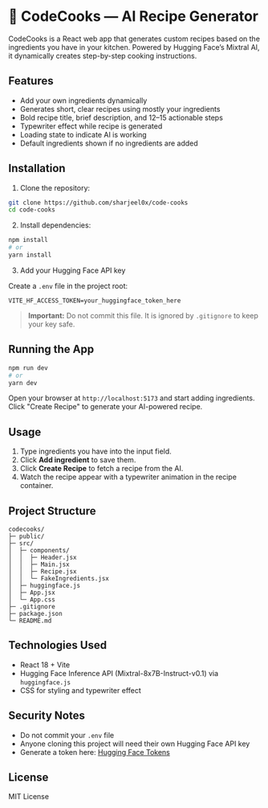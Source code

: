 # 🍳 CodeCooks — AI Recipe Generator

CodeCooks is a React web app that generates custom recipes based on the ingredients you have in your kitchen. Powered by Hugging Face’s Mixtral AI, it dynamically creates step-by-step cooking instructions.

## Features

* Add your own ingredients dynamically
* Generates short, clear recipes using mostly your ingredients
* Bold recipe title, brief description, and 12–15 actionable steps
* Typewriter effect while recipe is generated
* Loading state to indicate AI is working
* Default ingredients shown if no ingredients are added

## Installation

1. Clone the repository:

```bash
git clone https://github.com/sharjeel0x/code-cooks
cd code-cooks
```

2. Install dependencies:

```bash
npm install
# or
yarn install
```

3. Add your Hugging Face API key

Create a `.env` file in the project root:

```env
VITE_HF_ACCESS_TOKEN=your_huggingface_token_here
```

> **Important:** Do not commit this file. It is ignored by `.gitignore` to keep your key safe.

## Running the App

```bash
npm run dev
# or
yarn dev
```

Open your browser at `http://localhost:5173` and start adding ingredients. Click "Create Recipe" to generate your AI-powered recipe.

## Usage

1. Type ingredients you have into the input field.
2. Click **Add ingredient** to save them.
3. Click **Create Recipe** to fetch a recipe from the AI.
4. Watch the recipe appear with a typewriter animation in the recipe container.

## Project Structure

```
codecooks/
├─ public/
├─ src/
│  ├─ components/
│  │  ├─ Header.jsx
│  │  ├─ Main.jsx
│  │  ├─ Recipe.jsx
│  │  └─ FakeIngredients.jsx
│  ├─ huggingface.js
│  ├─ App.jsx
│  └─ App.css
├─ .gitignore
├─ package.json
└─ README.md
```

## Technologies Used

* React 18 + Vite
* Hugging Face Inference API (Mixtral-8x7B-Instruct-v0.1) via `huggingface.js`
* CSS for styling and typewriter effect

## Security Notes

* Do not commit your `.env` file
* Anyone cloning this project will need their own Hugging Face API key
* Generate a token here: [Hugging Face Tokens](https://huggingface.co/settings/tokens)

## License

MIT License

